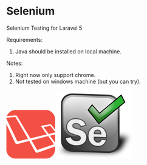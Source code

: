 # Selenium
Selenium Testing for Laravel 5

Requirements:
1. Java should be installed on local machine.

Notes:
1. Right now only support chrome.
2. Not tested on windows machine (but you can try).

![Laravel](icons/laravel.png) ![Selenium](icons/selenium.png)
